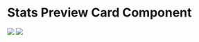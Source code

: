 # Stats Preview Card Component

<a href="https://fem-stats-preview-card-component-ag.netlify.app" alt="View live implementation">
<img src="https://img.shields.io/badge/View_Live_Implementation-seagreen?style=for-the-badge"></a>

<a href="https://www.frontendmentor.io/challenges/stats-preview-card-component-8JqbgoU62/" alt="Frontend Mentor Challenge">
<img src="https://img.shields.io/badge/Frontend_Mentor_Challenge-dodgerblue?style=for-the-badge" /></a>
